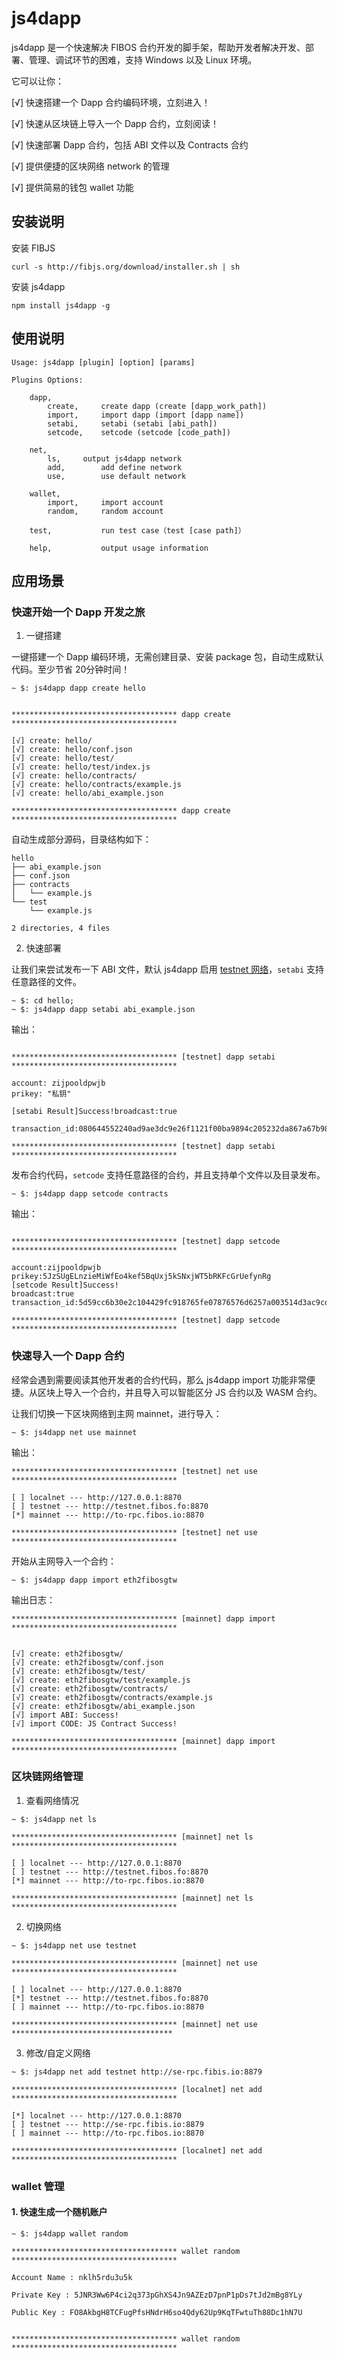 # js4dapp

js4dapp 是一个快速解决 FIBOS 合约开发的脚手架，帮助开发者解决开发、部署、管理、调试环节的困难，支持 Windows 以及 Linux 环境。

它可以让你：

[√] 快速搭建一个 Dapp 合约编码环境，立刻进入！

[√] 快速从区块链上导入一个 Dapp 合约，立刻阅读！

[√] 快速部署 Dapp 合约，包括 ABI 文件以及 Contracts 合约

[√] 提供便捷的区块网络 network 的管理

[√] 提供简易的钱包 wallet 功能


## 安装说明

安装 FIBJS

```
curl -s http://fibjs.org/download/installer.sh | sh
```

安装 js4dapp

```
npm install js4dapp -g
```


## 使用说明

```
Usage: js4dapp [plugin] [option] [params]

Plugins Options:

	dapp,
		create,		create dapp (create [dapp_work_path])
		import,		import dapp (import [dapp name])
		setabi,		setabi (setabi [abi_path])
		setcode,	setcode (setcode [code_path])

	net,
		ls,		output js4dapp network
		add,		add define network
		use,		use default network

	wallet,
		import,		import account
		random,		random account

	test,			run test case（test [case path]）

	help,			output usage information
```


## 应用场景

###  快速开始一个 Dapp 开发之旅

1. 一键搭建

一键搭建一个 Dapp 编码环境，无需创建目录、安装 package 包，自动生成默认代码。至少节省 20分钟时间！


```
~ $: js4dapp dapp create hello
```

```

************************************* dapp create *************************************

[√] create: hello/
[√] create: hello/conf.json
[√] create: hello/test/
[√] create: hello/test/index.js
[√] create: hello/contracts/
[√] create: hello/contracts/example.js
[√] create: hello/abi_example.json

************************************* dapp create *************************************
```

自动生成部分源码，目录结构如下：

```
hello
├── abi_example.json
├── conf.json
├── contracts
│   └── example.js
└── test
    └── example.js

2 directories, 4 files
```

2. 快速部署

让我们来尝试发布一下 ABI 文件，默认 js4dapp 启用 [testnet 网络](https://testnet.fibos.fo/#/)，`setabi` 支持任意路径的文件。

```
~ $: cd hello;
~ $: js4dapp dapp setabi abi_example.json
```

输出：

```

************************************* [testnet] dapp setabi *************************************

account: zijpooldpwjb
prikey: "私钥"

[setabi Result]Success!broadcast:true

transaction_id:080644552240ad9ae3dc9e26f1121f00ba9894c205232da867a67b98034a3e1e

************************************* [testnet] dapp setabi *************************************
```

发布合约代码，`setcode` 支持任意路径的合约，并且支持单个文件以及目录发布。

```
~ $: js4dapp dapp setcode contracts
```

输出：

```

************************************* [testnet] dapp setcode *************************************

account:zijpooldpwjb
prikey:5JzSUgELnzieMiWfEo4kef5BqUxj5kSNxjWT5bRKFcGrUefynRg
[setcode Result]Success!
broadcast:true
transaction_id:5d59cc6b30e2c104429fc918765fe07876576d6257a003514d3ac9cd0292ebb6

************************************* [testnet] dapp setcode *************************************
```

### 快速导入一个 Dapp 合约

经常会遇到需要阅读其他开发者的合约代码，那么 js4dapp import 功能非常便捷。从区块上导入一个合约，并且导入可以智能区分 JS 合约以及 WASM 合约。

让我们切换一下区块网络到主网 mainnet，进行导入：

```
~ $: js4dapp net use mainnet
```

输出：

```
************************************* [testnet] net use *************************************

[ ] localnet --- http://127.0.0.1:8870
[ ] testnet --- http://testnet.fibos.fo:8870
[*] mainnet --- http://to-rpc.fibos.io:8870

************************************* [testnet] net use *************************************
```

开始从主网导入一个合约：
```
~ $: js4dapp dapp import eth2fibosgtw
```


输出日志：

```
************************************* [mainnet] dapp import *************************************


[√] create: eth2fibosgtw/
[√] create: eth2fibosgtw/conf.json
[√] create: eth2fibosgtw/test/
[√] create: eth2fibosgtw/test/example.js
[√] create: eth2fibosgtw/contracts/
[√] create: eth2fibosgtw/contracts/example.js
[√] create: eth2fibosgtw/abi_example.json
[√] import ABI: Success!
[√] import CODE: JS Contract Success!

************************************* [mainnet] dapp import *************************************
```


### 区块链网络管理

1. 查看网络情况

```
~ $: js4dapp net ls
```

```
************************************* [mainnet] net ls *************************************

[ ] localnet --- http://127.0.0.1:8870
[ ] testnet --- http://testnet.fibos.fo:8870
[*] mainnet --- http://to-rpc.fibos.io:8870

************************************* [mainnet] net ls *************************************
```


2. 切换网络


```
~ $: js4dapp net use testnet
```

```
************************************* [mainnet] net use *************************************

[ ] localnet --- http://127.0.0.1:8870
[*] testnet --- http://testnet.fibos.fo:8870
[ ] mainnet --- http://to-rpc.fibos.io:8870

************************************* [mainnet] net use ************************************
```


3. 修改/自定义网络

```
~ $: js4dapp net add testnet http://se-rpc.fibis.io:8879
```

```
************************************* [localnet] net add *************************************

[*] localnet --- http://127.0.0.1:8870
[ ] testnet --- http://se-rpc.fibis.io:8879
[ ] mainnet --- http://to-rpc.fibos.io:8870

************************************* [localnet] net add *************************************
```

### wallet 管理


#### 1. 快速生成一个随机账户

```
~ $: js4dapp wallet random
```

```
************************************* wallet random *************************************

Account Name : nklh5rdu3u5k

Private Key : 5JNR3Ww6P4ci2q373pGhXS4Jn9AZEzD7pnP1pDs7tJd2mBg8YLy

Public Key : FO8AkbgH8TCFugPfsHNdrH6so4Qdy62Up9KqTFwtuTh88Dc1hN7U


************************************* wallet random *************************************
```
